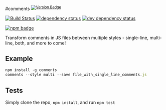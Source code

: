 #comments <sup>[![Version Badge][npm-version-svg]][npm-url]</sup>

[![Build Status][travis-svg]][travis-url]
[![dependency status][5]][6]
[![dev dependency status][7]][8]

[![npm badge][9]][npm-url]

Transform comments in JS files between multiple styles - single-line, multi-line, both, and more to come!

## Example

```js
npm install -g comments
comments --style multi --save file_with_single_line_comments.js
```

## Tests
Simply clone the repo, `npm install`, and run `npm test`

[npm-url]: https://npmjs.org/package/comments
[npm-version-svg]: http://vb.teelaun.ch/ljharb/node-comments.svg
[travis-svg]: https://travis-ci.org/ljharb/node-comments.svg
[travis-url]: https://travis-ci.org/ljharb/node-comments
[5]: https://david-dm.org/ljharb/node-comments.svg
[6]: https://david-dm.org/ljharb/node-comments
[7]: https://david-dm.org/ljharb/node-comments/dev-status.svg
[8]: https://david-dm.org/ljharb/node-comments#info=devDependencies
[9]: https://nodei.co/npm/comments.png?downloads=true&stars=true

